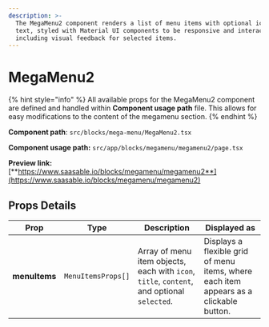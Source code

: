 ```yaml
---
description: >-
  The MegaMenu2 component renders a list of menu items with optional icons and
  text, styled with Material UI components to be responsive and interactive,
  including visual feedback for selected items.
---
```


# MegaMenu2

{% hint style="info" %}
All available props for the MegaMenu2 component are defined and handled within **Component usage path** file. This allows for easy modifications to the content of the megamenu section.
{% endhint %}

**Component path**: `src/blocks/mega-menu/MegaMenu2.tsx`

**Component usage path:**  `src/app/blocks/megamenu/megamenu2/page.tsx`

**Preview link:** [**https://www.saasable.io/blocks/megamenu/megamenu2**](https://www.saasable.io/blocks/megamenu/megamenu2)

## Props Details

| Prop          | Type               | Description                                                                                | Displayed as                                                                           |
| ------------- | ------------------ | ------------------------------------------------------------------------------------------ | -------------------------------------------------------------------------------------- |
| **menuItems** | `MenuItemsProps[]` | Array of menu item objects, each with `icon`, `title`, `content`, and optional `selected`. | Displays a flexible grid of menu items, where each item appears as a clickable button. |
